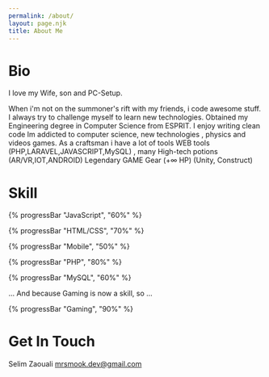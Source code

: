 ```yaml
---
permalink: /about/
layout: page.njk
title: About Me
---
```


# Bio

I love my Wife, son and PC-Setup.

When i'm not on the summoner's rift with my friends, i code awesome stuff. I always try to challenge myself to learn new technologies.
Obtained my Engineering degree in Computer Science from ESPRIT. I enjoy writing clean code Im addicted to computer science, new technologies , physics and videos games.
As a craftsman i have a lot of tools WEB tools (PHP,LARAVEL,JAVASCRIPT,MySQL) , many High-tech potions (AR/VR,IOT,ANDROID) Legendary GAME Gear (+∞ HP) (Unity, Construct)

# Skill

{% progressBar "JavaScript", "60%" %}

{% progressBar "HTML/CSS", "70%" %}

{% progressBar "Mobile", "50%" %}

{% progressBar "PHP", "80%" %}

{% progressBar "MySQL", "60%" %}

... And because Gaming is now a skill, so ...

{% progressBar "Gaming", "90%" %}

# Get In Touch

Selim Zaouali
mrsmook.dev@gmail.com

<h1>
<a aria-label="twitter" href="https://twitter.com/{{ metadata.author.twitter }}"><i class="fea-twitter"></i></a>
&nbsp;<a aria-label="github" href="https://github.com/{{ metadata.author.github }}"><i class="fea-github"></i></a>
&nbsp;<a aria-label="email" href="mailto:{{ metadata.author.email }}"><i class="fea-mail"></i></a>
</h1>
